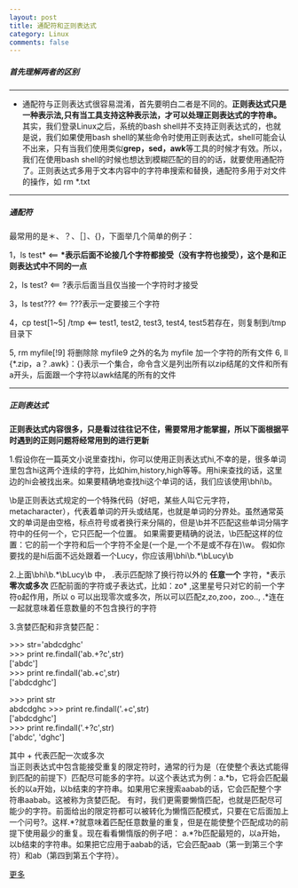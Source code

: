 ```yaml
---
layout: post
title: 通配符和正则表达式
category: Linux
comments: false
---
```


##### 首先理解两者的区别
***
* 通配符与正则表达式很容易混淆，首先要明白二者是不同的。**正则表达式只是一种表示法,只有当工具支持这种表示法，才可以处理正则表达式的字符串。** 其实，我们登录Linux之后，系统的bash shell并不支持正则表达式的，也就是说，我们如果使用bash shell的某些命令时使用正则表达式，shell可能会认不出来，只有当我们使用类似**grep，sed，awk**等工具的时候才有效。所以，我们在使用bash shell的时候也想达到模糊匹配的目的的话，就要使用通配符了。正则表达式多用于文本内容中的字符串搜索和替换，通配符多用于对文件的操作，如 rm \*.txt

***

##### 通配符

最常用的是＊、？、［］、{}，下面举几个简单的例子：

1，ls test\*      <== **\*表示后面不论接几个字符都接受（没有字符也接受），这个是和正则表达式中不同的一点**

2，ls test?       <== ?表示后面当且仅当接一个字符时才接受

3，ls test???       <== ???表示一定要接三个字符

4，cp  test[1~5] /tmp      <== test1, test2, test3, test4, test5若存在，则复制到/tmp目录下  

5, rm myfile[!9] 将删除除 myfile9 之外的名为 myfile 加一个字符的所有文件
6, ll \{\*.zip，a？.awk}：{}表示一个集合，命令含义是列出所有以zip结尾的文件和所有a开头，后面跟一个字符以awk结尾的所有的文件

***
##### 正则表达式

**正则表达式内容很多，只是看过往往记不住，需要常用才能掌握，所以下面根据平时遇到的正则问题将经常用到的进行更新**

1.假设你在一篇英文小说里查找hi，你可以使用正则表达式hi,不幸的是，很多单词里包含hi这两个连续的字符，比如him,history,high等等。用hi来查找的话，这里边的hi会被找出来。如果要精确地查找hi这个单词的话，我们应该使用\\bhi\\b。  

\\b是正则表达式规定的一个特殊代码（好吧，某些人叫它元字符，metacharacter），代表着单词的开头或结尾，也就是单词的分界处。虽然通常英文的单词是由空格，标点符号或者换行来分隔的，但是\b并不匹配这些单词分隔字符中的任何一个，它只匹配一个位置。
如果需要更精确的说法，\\b匹配这样的位置：它的前一个字符和后一个字符不全是(一个是,一个不是或不存在)\\w。
假如你要找的是hi后面不远处跟着一个Lucy，你应该用\\bhi\\b.\*\\bLucy\b  

2.上面\\bhi\\b.\*\\bLucy\b  中， \.表示匹配除了换行符以外的 **任意一个** 字符，\*表示 **零次或多次** 匹配前面的字符或子表达式，比如：zo\* ,这里星号只对它的前一个字符o起作用，所以 o 可以出现零次或多次，所以可以匹配z,zo,zoo，zoo\.\., .\*连在一起就意味着任意数量的不包含换行的字符

3.贪婪匹配和非贪婪匹配：  

\>\>\> str='abdcdghc'  
\>\>\> print re.findall('ab.+?c',str)  
['abdc']  
\>\>\> print re.findall('ab.+c',str)  
['abdcdghc']

\>\>\> print str  
abdcdghc
\>\>\> print re.findall('.+c',str)  
['abdcdghc']  
\>\>\> print re.findall('.+?c',str)  
['abdc', 'dghc']

 其中 + 代表匹配一次或多次  
 当正则表达式中包含能接受重复的限定符时，通常的行为是（在使整个表达式能得到匹配的前提下）匹配尽可能多的字符。以这个表达式为例：a.\*b，它将会匹配最长的以a开始，以b结束的字符串。如果用它来搜索aabab的话，它会匹配整个字符串aabab。这被称为贪婪匹配。
有时，我们更需要懒惰匹配，也就是匹配尽可能少的字符。前面给出的限定符都可以被转化为懒惰匹配模式，只要在它后面加上一个问号?。这样.\*?就意味着匹配任意数量的重复，但是在能使整个匹配成功的前提下使用最少的重复。现在看看懒惰版的例子吧：
a.\*?b匹配最短的，以a开始，以b结束的字符串。如果把它应用于aabab的话，它会匹配aab（第一到第三个字符）和ab（第四到第五个字符）。


[更多](http://deerchao.net/tutorials/regex/regex.htm)
